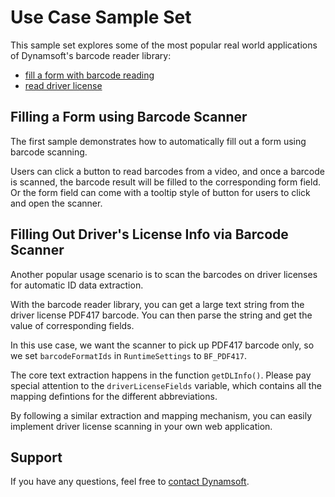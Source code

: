 # Use Case Sample Set

This sample set explores some of the most popular real world applications of Dynamsoft's barcode reader library:

- [fill a form with barcode reading](./1.fill-a-form-with-barcode-reading.html)
- [read driver license](./2.read-a-drivers-license.html)

## Filling a Form using Barcode Scanner

The first sample demonstrates how to automatically fill out a form using barcode scanning.

Users can click a button to read barcodes from a video, and once a barcode is scanned, the barcode result will be filled to the corresponding form field. Or the form field can come with a tooltip style of button for users to click and open the scanner.

## Filling Out Driver's License Info via Barcode Scanner

Another popular usage scenario is to scan the barcodes on driver licenses for automatic ID data extraction. 

With the barcode reader library, you can get a large text string from the driver license PDF417 barcode. You can then parse the string and get the value of corresponding fields.

In this use case, we want the scanner to pick up PDF417 barcode only, so we set `barcodeFormatIds` in `RuntimeSettings` to `BF_PDF417`. 

The core text extraction happens in the function `getDLInfo()`. Please pay special attention to the `driverLicenseFields` variable, which contains all the mapping defintions for the different abbreviations.

By following a similar extraction and mapping mechanism, you can easily implement driver license scanning in your own web application.

## Support

If you have any questions, feel free to [contact Dynamsoft](https://www.dynamsoft.com/company/contact/).
